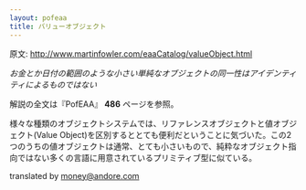 ```yaml
---
layout: pofeaa
title: バリューオブジェクト
---
```


原文: http://www.martinfowler.com/eaaCatalog/valueObject.html

*お金とか日付の範囲のような小さい単純なオブジェクトの同一性はアイデンティティによるものではない*

解説の全文は『PofEAA』 **486** ページを参照。

様々な種類のオブジェクトシステムでは、リファレンスオブジェクトと値オブジェクト(Value Object)を区別するととても便利だということに気づいた。この2つのうちの値オブジェクトは通常、とても小さいもので、純粋なオブジェクト指向ではない多くの言語に用意されているプリミティブ型に似ている。

translated by money@andore.com
